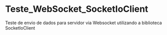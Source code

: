 # Teste_WebSocket_SocketIoClient
Teste de envio de dados para servidor via Websocket utilizando a biblioteca SocketIoClient
